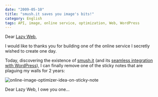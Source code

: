 ```yaml
---
date: "2009-05-10"
title: "smush.it saves you image's bits!"
category: English
tags: API, image, online service, optimization, Web, WordPress
---
```


Dear [Lazy Web](https://wikipedia.org/wiki/LazyWeb),

I would like to thanks you for building one of the online service I secretly wished to create one day.

Today, discovering the existence of [smush.it](https://smush.it) (and its [seamless integration with WordPress](https://wordpress.org/extend/plugins/wp-smushit/)), I can finally remove one of the sticky notes that are plaguing my walls for 2 years:

![online-image-optimizer-idea-on-sticky-note]({attach}online-image-optimizer-idea-on-sticky-note.jpg)

Dear Lazy Web, I owe you one...
